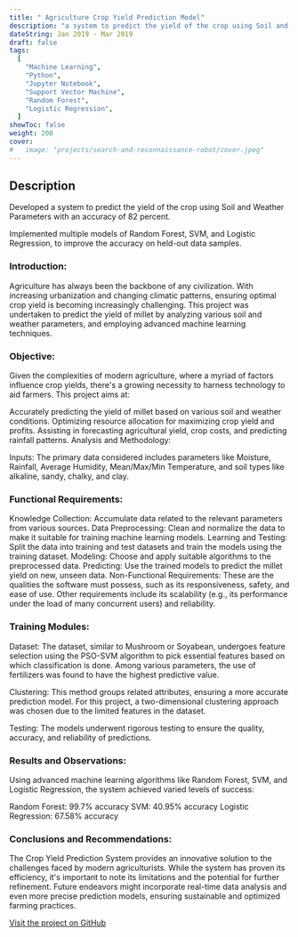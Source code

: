 ```yaml
---
title: " Agriculture Crop Yield Prediction Model"
description: "a system to predict the yield of the crop using Soil and Weather Parameters."
dateString: Jan 2019 - Mar 2019
draft: false
tags:
  [
    "Machine Learning",
    "Python",
    "Jupyter Notebook",
    "Support Vector Machine",
    "Random Forest",
    "Logistic Regression",
  ]
showToc: false
weight: 208
cover:
#   image: "projects/search-and-reconnaissance-robot/cover.jpeg"
---
```


## Description

Developed a system to predict the yield of the crop using Soil and Weather Parameters with an accuracy of 82 percent.

Implemented multiple models of Random Forest, SVM, and Logistic Regression, to improve the accuracy on held-out
data samples.

### Introduction:

Agriculture has always been the backbone of any civilization. With increasing urbanization and changing climatic patterns, ensuring optimal crop yield is becoming increasingly challenging. This project was undertaken to predict the yield of millet by analyzing various soil and weather parameters, and employing advanced machine learning techniques.

### Objective:

Given the complexities of modern agriculture, where a myriad of factors influence crop yields, there's a growing necessity to harness technology to aid farmers. This project aims at:

Accurately predicting the yield of millet based on various soil and weather conditions.
Optimizing resource allocation for maximizing crop yield and profits.
Assisting in forecasting agricultural yield, crop costs, and predicting rainfall patterns.
Analysis and Methodology:

Inputs: The primary data considered includes parameters like Moisture, Rainfall, Average Humidity, Mean/Max/Min Temperature, and soil types like alkaline, sandy, chalky, and clay.

### Functional Requirements:

Knowledge Collection: Accumulate data related to the relevant parameters from various sources.
Data Preprocessing: Clean and normalize the data to make it suitable for training machine learning models.
Learning and Testing: Split the data into training and test datasets and train the models using the training dataset.
Modeling: Choose and apply suitable algorithms to the preprocessed data.
Predicting: Use the trained models to predict the millet yield on new, unseen data.
Non-Functional Requirements: These are the qualities the software must possess, such as its responsiveness, safety, and ease of use. Other requirements include its scalability (e.g., its performance under the load of many concurrent users) and reliability.

### Training Modules:

Dataset: The dataset, similar to Mushroom or Soyabean, undergoes feature selection using the PSO-SVM algorithm to pick essential features based on which classification is done. Among various parameters, the use of fertilizers was found to have the highest predictive value.

Clustering: This method groups related attributes, ensuring a more accurate prediction model. For this project, a two-dimensional clustering approach was chosen due to the limited features in the dataset.

Testing: The models underwent rigorous testing to ensure the quality, accuracy, and reliability of predictions.

### Results and Observations:

Using advanced machine learning algorithms like Random Forest, SVM, and Logistic Regression, the system achieved varied levels of success:

Random Forest: 99.7% accuracy
SVM: 40.95% accuracy
Logistic Regression: 67.58% accuracy


### Conclusions and Recommendations:

The Crop Yield Prediction System provides an innovative solution to the challenges faced by modern agriculturists. While the system has proven its efficiency, it's important to note its limitations and the potential for further refinement. Future endeavors might incorporate real-time data analysis and even more precise prediction models, ensuring sustainable and optimized farming practices.




[Visit the project on GitHub](https://github.com/mounikapadala11/Agriculture-Crop-Yield-Prediction-Model)



<!-- Natural disasters like earthquakes and landslides are sudden events that cause widespread destruction and major collateral damage including loss of life. Though disasters can never be prevented, their effects on mankind can surely be reduced. In this paper, we present the design and control of SRR (Search and Reconnaissance Robot), a robot capable of traversing on all terrains and locating survivors stuck under the debris. This will assist the rescue team to focus on recovering the victims, leaving the locating task for the Robots. The unique features of the SRR above existing ATVs are active-articulation, modularity, and assisted-autonomy. Active-articulation allows the SRR to climb objects much tall than itself. Modularity allows the SRR to detach into smaller modules to enter tight spaces where the whole body can’t fit. Assisted-autonomy allows the SRR to detect the presence of objects in front and climb autonomously over them.

![](/projects/search-and-reconnaissance-robot/img1.jpeg)

![](/projects/search-and-reconnaissance-robot/img2.jpeg)

![](/projects/search-and-reconnaissance-robot/img3.jpeg) -->
